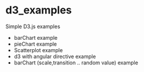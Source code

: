 # d3_examples
Simple D3.js examples 
  - barChart example
  - pieChart example
  - Scatterplot example
  - d3 with angular directive example
  - barChart (scale,transition .. random value) example
